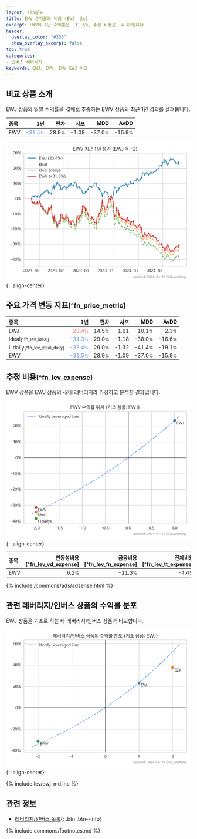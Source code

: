 ```yaml
---
layout: single
title: EWV 수익률과 비용 (EWJ -2x)
excerpt: EWV의 1년 수익률은 -31.5%, 추정 비용은 -4.4%입니다.
header:
  overlay_color: "#333"
  show_overlay_excerpt: false
toc: true
categories:
- 인버스 레버리지
keywords: EWJ, EWV, EWV EWJ 비교
---
```


## 비교 상품 소개


EWJ 상품의 일일 수익률을 -2배로 추종하는 EWV 상품의 최근 1년 성과를 살펴봅니다.





| **종목** | **1년** | **편차** | **샤프** | **MDD** | **AvDD** |
| :------------ | ------: | -----------: | -------: | ------: | -------: |
| EWV | <span style="color: cornflowerblue">-31.5<small>%</small></span> | 28.9<small>%</small> | -1.09 | -37.0<small>%</small> | -15.9<small>%</small> |

<!-- more -->


![EWV](/lev/images/ewv.png){: .align-center}


## 주요 가격 변동 지표<small>[^fn_price_metric]</small>


| **종목** | **1년** | **편차** | **샤프** | **MDD** | **AvDD** |
| :------------ | ------: | -----------: | -------: | ------: | -------: |
| EWJ | <span style="color: tomato">23.4<small>%</small></span> | 14.5<small>%</small> | 1.61 | -10.1<small>%</small> | -2.3<small>%</small> |
| Ideal<small>[^fn_lev_ideal]</small> | <span style="color: cornflowerblue">-34.3<small>%</small></span> | 29.0<small>%</small> | -1.18 | -38.0<small>%</small> | -16.6<small>%</small> |
| I. daily<small>[^fn_lev_ideal_daily]</small> | <span style="color: cornflowerblue">-38.4<small>%</small></span> | 29.0<small>%</small> | -1.32 | -41.4<small>%</small> | -19.1<small>%</small> |
| EWV | <span style="color: cornflowerblue">-31.5<small>%</small></span> | 28.9<small>%</small> | -1.09 | -37.0<small>%</small> | -15.9<small>%</small> |


## 추정 비용<small>[^fn_lev_expense]</small><a id="expense"></a>

EWV 상품을 EWJ 상품의 -2배 레버리지라 가정하고 분석한 결과입니다.

![EWV](/lev/images/ewv_ideal.png){: .align-center}

| **종목** | **변동성비용**[^fn_lev_vd_expense] | **금융비용**[^fn_lev_fn_expense] | **전체비용**[^fn_lev_tt_expense] |
| :------------ | ------: | -----------: | -------: |
| EWV | 6.2<small>%</small> | -11.3<small>%</small> | -4.4<small>%</small> |

{% include /commons/ads/adsense.html %}



## 관련 레버리지/인버스 상품의 수익률 분포

EWJ 상품을 기초로 하는 타 레버리지/인버스 상품과 비교합니다.

![EWJ](/lev/images/ewj_ideal.png){: .align-center}

{% include lev/ewj_md.inc %}


## 관련 정보

- [레버리지/인버스 목록](/lev/){: .btn .btn--info}

{% include commons/footnotes.md %}